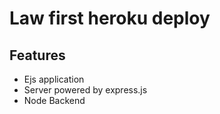 # Law first heroku deploy

## Features

* Ejs application
* Server powered by express.js
* Node Backend